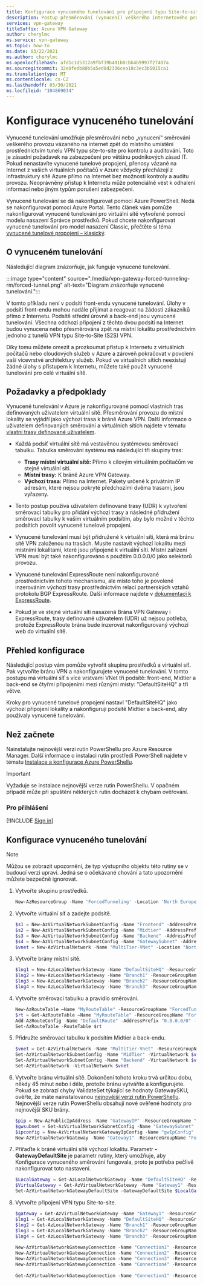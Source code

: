 ```yaml
---
title: Konfigurace vynuceného tunelování pro připojení typu Site-to-site
description: Postup přesměrování (vynucení) veškerého internetového provozu zpátky do místního umístění.
services: vpn-gateway
titleSuffix: Azure VPN Gateway
author: cherylmc
ms.service: vpn-gateway
ms.topic: how-to
ms.date: 03/22/2021
ms.author: cherylmc
ms.openlocfilehash: afd1c1d5312a9fbf39b401b0cbb4b9997f27407a
ms.sourcegitcommit: 32e0fedb80b5a5ed0d2336cea18c3ec3b5015ca1
ms.translationtype: MT
ms.contentlocale: cs-CZ
ms.lasthandoff: 03/30/2021
ms.locfileid: "104869034"
---
```

# <a name="configure-forced-tunneling"></a>Konfigurace vynuceného tunelování

Vynucené tunelování umožňuje přesměrování nebo „vynucení“ směrování veškerého provozu vázaného na internet zpět do místního umístění prostřednictvím tunelu VPN typu site-to-site pro kontrolu a auditování. Toto je zásadní požadavek na zabezpečení pro většinu podnikových zásad IT. Pokud nenastavíte vynucené tunelové propojení, přenosy vázané na Internet z vašich virtuálních počítačů v Azure vždycky přecházejí z infrastruktury sítě Azure přímo na Internet bez možnosti kontroly a auditu provozu. Neoprávněný přístup k Internetu může potenciálně vést k odhalení informací nebo jiným typům porušení zabezpečení.

Vynucené tunelování se dá nakonfigurovat pomocí Azure PowerShell. Nedá se nakonfigurovat pomocí Azure Portal. Tento článek vám pomůže nakonfigurovat vynucené tunelování pro virtuální sítě vytvořené pomocí modelu nasazení Správce prostředků. Pokud chcete nakonfigurovat vynucené tunelování pro model nasazení Classic, přečtěte si téma [vynucené tunelové propojení – klasický](vpn-gateway-about-forced-tunneling.md).

## <a name="about-forced-tunneling"></a>O vynuceném tunelování

Následující diagram znázorňuje, jak funguje vynucené tunelování.

:::image type="content" source="./media/vpn-gateway-forced-tunneling-rm/forced-tunnel.png" alt-text="Diagram znázorňuje vynucené tunelování.":::

V tomto příkladu není v podsíti front-endu vynucené tunelování. Úlohy v podsíti front-endu mohou nadále přijímat a reagovat na žádosti zákazníků přímo z Internetu. Podsítě střední úrovně a back-end jsou vynucené tunelování. Všechna odchozí připojení z těchto dvou podsítí na Internet budou vynucena nebo přesměrována zpět na místní lokalitu prostřednictvím jednoho z tunelů VPN typu Site-to-Site (S2S) VPN.

Díky tomu můžete omezit a prozkoumat přístup k Internetu z virtuálních počítačů nebo cloudových služeb v Azure a zároveň pokračovat v povolení vaší vícevrstvé architektury služeb. Pokud ve virtuálních sítích neexistují žádné úlohy s přístupem k Internetu, můžete také použít vynucené tunelování pro celé virtuální sítě.

## <a name="requirements-and-considerations"></a>Požadavky a předpoklady

Vynucené tunelování v Azure je nakonfigurované pomocí vlastních tras definovaných uživatelem virtuální sítě. Přesměrování provozu do místní lokality se vyjádří jako výchozí trasa k bráně Azure VPN. Další informace o uživatelem definovaných směrování a virtuálních sítích najdete v tématu [vlastní trasy definované uživatelem](../virtual-network/virtual-networks-udr-overview.md#user-defined).

* Každá podsíť virtuální sítě má vestavěnou systémovou směrovací tabulku. Tabulka směrování systému má následující tři skupiny tras:
  
  * **Trasy místní virtuální sítě:** Přímo k cílovým virtuálním počítačům ve stejné virtuální síti.
  * **Místní trasy:** K bráně Azure VPN Gateway.
  * **Výchozí trasa:** Přímo na Internet. Pakety určené k privátním IP adresám, které nejsou pokryté předchozími dvěma trasami, jsou vyřazeny.
* Tento postup používá uživatelem definované trasy (UDR) k vytvoření směrovací tabulky pro přidání výchozí trasy a následné přidružení směrovací tabulky k vašim virtuálním podsítím, aby bylo možné v těchto podsítích povolit vynucené tunelové propojení.
* Vynucené tunelování musí být přidružené k virtuální síti, která má bránu sítě VPN založenou na trasách. Musíte nastavit výchozí lokalitu mezi místními lokalitami, které jsou připojené k virtuální síti. Místní zařízení VPN musí být také nakonfigurováno s použitím 0.0.0.0/0 jako selektorů provozu. 
* Vynucené tunelování ExpressRoute není nakonfigurované prostřednictvím tohoto mechanismu, ale místo toho je povolené inzerováním výchozí trasy prostřednictvím relací partnerských vztahů protokolu BGP ExpressRoute. Další informace najdete v [dokumentaci k ExpressRoute](https://azure.microsoft.com/documentation/services/expressroute/).
* Pokud je ve stejné virtuální síti nasazená Brána VPN Gateway i ExpressRoute, trasy definované uživatelem (UDR) už nejsou potřeba, protože ExpressRoute brána bude inzerovat nakonfigurovaný výchozí web do virtuální sítě.

## <a name="configuration-overview"></a>Přehled konfigurace

Následující postup vám pomůže vytvořit skupinu prostředků a virtuální síť. Pak vytvoříte bránu VPN a nakonfigurujete vynucené tunelování. V tomto postupu má virtuální síť s více vrstvami VNet tři podsítě: front-end, Midtier a back-end se čtyřmi připojeními mezi různými místy: "DefaultSiteHQ" a tři větve.

Kroky pro vynucené tunelové propojení nastaví "DefaultSiteHQ" jako výchozí připojení lokality a nakonfigurují podsítě Midtier a back-end, aby používaly vynucené tunelování.

## <a name="before-you-begin"></a><a name="before"></a>Než začnete

Nainstalujte nejnovější verzi rutin PowerShellu pro Azure Resource Manager. Další informace o instalaci rutin prostředí PowerShell najdete v tématu [Instalace a konfigurace Azure PowerShellu](/powershell/azure/).

> [!IMPORTANT]
> Vyžaduje se instalace nejnovější verze rutin PowerShellu. V opačném případě může při spuštění některých rutin docházet k chybám ověřování.
>
>

### <a name="to-sign-in"></a>Pro přihlášení

[!INCLUDE [Sign in](../../includes/vpn-gateway-cloud-shell-ps-login.md)]

## <a name="configure-forced-tunneling"></a>Konfigurace vynuceného tunelování

> [!NOTE]
> Můžou se zobrazit upozornění, že typ výstupního objektu této rutiny se v budoucí verzi upraví. Jedná se o očekávané chování a tato upozornění můžete bezpečně ignorovat.
>
>


1. Vytvořte skupinu prostředků.

   ```powershell
   New-AzResourceGroup -Name 'ForcedTunneling' -Location 'North Europe'
   ```
2. Vytvořte virtuální síť a zadejte podsítě.

   ```powershell 
   $s1 = New-AzVirtualNetworkSubnetConfig -Name "Frontend" -AddressPrefix "10.1.0.0/24"
   $s2 = New-AzVirtualNetworkSubnetConfig -Name "Midtier" -AddressPrefix "10.1.1.0/24"
   $s3 = New-AzVirtualNetworkSubnetConfig -Name "Backend" -AddressPrefix "10.1.2.0/24"
   $s4 = New-AzVirtualNetworkSubnetConfig -Name "GatewaySubnet" -AddressPrefix "10.1.200.0/28"
   $vnet = New-AzVirtualNetwork -Name "MultiTier-VNet" -Location "North Europe" -ResourceGroupName "ForcedTunneling" -AddressPrefix "10.1.0.0/16" -Subnet $s1,$s2,$s3,$s4
   ```
3. Vytvořte brány místní sítě.

   ```powershell
   $lng1 = New-AzLocalNetworkGateway -Name "DefaultSiteHQ" -ResourceGroupName "ForcedTunneling" -Location "North Europe" -GatewayIpAddress "111.111.111.111" -AddressPrefix "192.168.1.0/24"
   $lng2 = New-AzLocalNetworkGateway -Name "Branch1" -ResourceGroupName "ForcedTunneling" -Location "North Europe" -GatewayIpAddress "111.111.111.112" -AddressPrefix "192.168.2.0/24"
   $lng3 = New-AzLocalNetworkGateway -Name "Branch2" -ResourceGroupName "ForcedTunneling" -Location "North Europe" -GatewayIpAddress "111.111.111.113" -AddressPrefix "192.168.3.0/24"
   $lng4 = New-AzLocalNetworkGateway -Name "Branch3" -ResourceGroupName "ForcedTunneling" -Location "North Europe" -GatewayIpAddress "111.111.111.114" -AddressPrefix "192.168.4.0/24"
   ```
4. Vytvořte směrovací tabulku a pravidlo směrování.

   ```powershell
   New-AzRouteTable –Name "MyRouteTable" -ResourceGroupName "ForcedTunneling" –Location "North Europe"
   $rt = Get-AzRouteTable –Name "MyRouteTable" -ResourceGroupName "ForcedTunneling" 
   Add-AzRouteConfig -Name "DefaultRoute" -AddressPrefix "0.0.0.0/0" -NextHopType VirtualNetworkGateway -RouteTable $rt
   Set-AzRouteTable -RouteTable $rt
   ```
5. Přidružte směrovací tabulku k podsítím Midtier a back-endu.

   ```powershell
   $vnet = Get-AzVirtualNetwork -Name "MultiTier-Vnet" -ResourceGroupName "ForcedTunneling"
   Set-AzVirtualNetworkSubnetConfig -Name "MidTier" -VirtualNetwork $vnet -AddressPrefix "10.1.1.0/24" -RouteTable $rt
   Set-AzVirtualNetworkSubnetConfig -Name "Backend" -VirtualNetwork $vnet -AddressPrefix "10.1.2.0/24" -RouteTable $rt
   Set-AzVirtualNetwork -VirtualNetwork $vnet
   ```
6. Vytvořte bránu virtuální sítě. Dokončení tohoto kroku trvá určitou dobu, někdy 45 minut nebo i déle, protože bránu vytváříte a konfigurujete. Pokud se zobrazí chyby ValidateSet týkající se hodnoty GatewaySKU, ověřte, že máte nainstalovanou [nejnovější verzi rutin PowerShellu](#before). Nejnovější verze rutin PowerShellu obsahují nové ověřené hodnoty pro nejnovější SKU brány.

   ```powershell
   $pip = New-AzPublicIpAddress -Name "GatewayIP" -ResourceGroupName "ForcedTunneling" -Location "North Europe" -AllocationMethod Dynamic
   $gwsubnet = Get-AzVirtualNetworkSubnetConfig -Name "GatewaySubnet" -VirtualNetwork $vnet
   $ipconfig = New-AzVirtualNetworkGatewayIpConfig -Name "gwIpConfig" -SubnetId $gwsubnet.Id -PublicIpAddressId $pip.Id
   New-AzVirtualNetworkGateway -Name "Gateway1" -ResourceGroupName "ForcedTunneling" -Location "North Europe" -IpConfigurations $ipconfig -GatewayType Vpn -VpnType RouteBased -GatewaySku VpnGw1 -EnableBgp $false
   ```
7. Přiřaďte k bráně virtuální sítě výchozí lokalitu. Parametr **-GatewayDefaultSite** je parametr rutiny, který umožňuje, aby Konfigurace vynuceného směrování fungovala, proto je potřeba pečlivě nakonfigurovat toto nastavení. 

   ```powershell
   $LocalGateway = Get-AzLocalNetworkGateway -Name "DefaultSiteHQ" -ResourceGroupName "ForcedTunneling"
   $VirtualGateway = Get-AzVirtualNetworkGateway -Name "Gateway1" -ResourceGroupName "ForcedTunneling"
   Set-AzVirtualNetworkGatewayDefaultSite -GatewayDefaultSite $LocalGateway -VirtualNetworkGateway $VirtualGateway
   ```
8. Vytvořte připojení VPN typu Site-to-site.

   ```powershell
   $gateway = Get-AzVirtualNetworkGateway -Name "Gateway1" -ResourceGroupName "ForcedTunneling"
   $lng1 = Get-AzLocalNetworkGateway -Name "DefaultSiteHQ" -ResourceGroupName "ForcedTunneling" 
   $lng2 = Get-AzLocalNetworkGateway -Name "Branch1" -ResourceGroupName "ForcedTunneling" 
   $lng3 = Get-AzLocalNetworkGateway -Name "Branch2" -ResourceGroupName "ForcedTunneling" 
   $lng4 = Get-AzLocalNetworkGateway -Name "Branch3" -ResourceGroupName "ForcedTunneling" 
    
   New-AzVirtualNetworkGatewayConnection -Name "Connection1" -ResourceGroupName "ForcedTunneling" -Location "North Europe" -VirtualNetworkGateway1 $gateway -LocalNetworkGateway2 $lng1 -ConnectionType IPsec -SharedKey "preSharedKey"
   New-AzVirtualNetworkGatewayConnection -Name "Connection2" -ResourceGroupName "ForcedTunneling" -Location "North Europe" -VirtualNetworkGateway1 $gateway -LocalNetworkGateway2 $lng2 -ConnectionType IPsec -SharedKey "preSharedKey"
   New-AzVirtualNetworkGatewayConnection -Name "Connection3" -ResourceGroupName "ForcedTunneling" -Location "North Europe" -VirtualNetworkGateway1 $gateway -LocalNetworkGateway2 $lng3 -ConnectionType IPsec -SharedKey "preSharedKey"
   New-AzVirtualNetworkGatewayConnection -Name "Connection4" -ResourceGroupName "ForcedTunneling" -Location "North Europe" -VirtualNetworkGateway1 $gateway -LocalNetworkGateway2 $lng4 -ConnectionType IPsec -SharedKey "preSharedKey"
    
   Get-AzVirtualNetworkGatewayConnection -Name "Connection1" -ResourceGroupName "ForcedTunneling"
   ```
